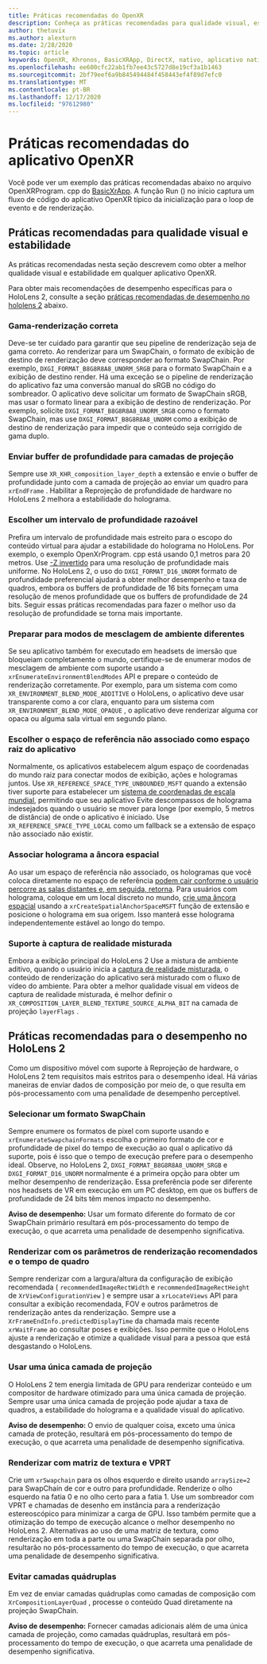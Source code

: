 ```yaml
---
title: Práticas recomendadas do OpenXR
description: Conheça as práticas recomendadas para qualidade visual, estabilidade e desempenho para seus aplicativos OpenXR.
author: thetuvix
ms.author: alexturn
ms.date: 2/28/2020
ms.topic: article
keywords: OpenXR, Khronos, BasicXRApp, DirectX, nativo, aplicativo nativo, mecanismo personalizado, middleware, práticas recomendadas, desempenho, qualidade, estabilidade
ms.openlocfilehash: ee600cfc22ab1fb7ee43c5727d8e19cf3a1b1463
ms.sourcegitcommit: 2bf79eef6a9b845494484f458443ef4f89d7efc0
ms.translationtype: MT
ms.contentlocale: pt-BR
ms.lasthandoff: 12/17/2020
ms.locfileid: "97612980"
---
```

# <a name="openxr-app-best-practices"></a>Práticas recomendadas do aplicativo OpenXR

Você pode ver um exemplo das práticas recomendadas abaixo no arquivo OpenXRProgram. cpp do <a href="https://github.com/microsoft/OpenXR-MixedReality/tree/master/samples/BasicXrApp" target="_blank">BasicXrApp</a>. A função Run () no início captura um fluxo de código do aplicativo OpenXR típico da inicialização para o loop de evento e de renderização.

## <a name="best-practices-for-visual-quality-and-stability"></a>Práticas recomendadas para qualidade visual e estabilidade

As práticas recomendadas nesta seção descrevem como obter a melhor qualidade visual e estabilidade em qualquer aplicativo OpenXR.

Para obter mais recomendações de desempenho específicas para o HoloLens 2, consulte a seção [práticas recomendadas de desempenho no hololens 2](#best-practices-for-performance-on-hololens-2) abaixo.

### <a name="gamma-correct-rendering"></a>Gama-renderização correta

Deve-se ter cuidado para garantir que seu pipeline de renderização seja de gama correto. Ao renderizar para um SwapChain, o formato de exibição de destino de renderização deve corresponder ao formato SwapChain. Por exemplo, `DXGI_FORMAT_B8G8R8A8_UNORM_SRGB` para o formato SwapChain e a exibição de destino render.
Há uma exceção se o pipeline de renderização do aplicativo faz uma conversão manual do sRGB no código do sombreador. O aplicativo deve solicitar um formato de SwapChain sRGB, mas usar o formato linear para a exibição de destino de renderização. Por exemplo, solicite `DXGI_FORMAT_B8G8R8A8_UNORM_SRGB` como o formato SwapChain, mas use `DXGI_FORMAT_B8G8R8A8_UNORM` como a exibição de destino de renderização para impedir que o conteúdo seja corrigido de gama duplo.

### <a name="submit-depth-buffer-for-projection-layers"></a>Enviar buffer de profundidade para camadas de projeção

Sempre use `XR_KHR_composition_layer_depth` a extensão e envie o buffer de profundidade junto com a camada de projeção ao enviar um quadro para `xrEndFrame` .
Habilitar a Reprojeção de profundidade de hardware no HoloLens 2 melhora a estabilidade do holograma.

### <a name="choose-a-reasonable-depth-range"></a>Escolher um intervalo de profundidade razoável

Prefira um intervalo de profundidade mais estreito para o escopo do conteúdo virtual para ajudar a estabilidade do holograma no HoloLens.
Por exemplo, o exemplo OpenXrProgram. cpp está usando 0,1 metros para 20 metros.
Use [-Z invertido](https://developer.nvidia.com/content/depth-precision-visualized) para uma resolução de profundidade mais uniforme.
No HoloLens 2, o uso do `DXGI_FORMAT_D16_UNORM` formato de profundidade preferencial ajudará a obter melhor desempenho e taxa de quadros, embora os buffers de profundidade de 16 bits forneçam uma resolução de menos profundidade que os buffers de profundidade de 24 bits.
Seguir essas práticas recomendadas para fazer o melhor uso da resolução de profundidade se torna mais importante.

### <a name="prepare-for-different-environment-blend-modes"></a>Preparar para modos de mesclagem de ambiente diferentes

Se seu aplicativo também for executado em headsets de imersão que bloqueiam completamente o mundo, certifique-se de enumerar modos de mesclagem de ambiente com suporte usando a `xrEnumerateEnvironmentBlendModes` API e prepare o conteúdo de renderização corretamente.
Por exemplo, para um sistema com como `XR_ENVIRONMENT_BLEND_MODE_ADDITIVE` o HoloLens, o aplicativo deve usar transparente como a cor clara, enquanto para um sistema com `XR_ENVIRONMENT_BLEND_MODE_OPAQUE` , o aplicativo deve renderizar alguma cor opaca ou alguma sala virtual em segundo plano.

### <a name="choose-unbounded-reference-space-as-applications-root-space"></a>Escolher o espaço de referência não associado como espaço raiz do aplicativo

Normalmente, os aplicativos estabelecem algum espaço de coordenadas do mundo raiz para conectar modos de exibição, ações e hologramas juntos.
Use `XR_REFERENCE_SPACE_TYPE_UNBOUNDED_MSFT` quando a extensão tiver suporte para estabelecer um [sistema de coordenadas de escala mundial](../../design/coordinate-systems.md#building-a-world-scale-experience), permitindo que seu aplicativo Evite descompassos de holograma indesejados quando o usuário se mover para longe (por exemplo, 5 metros de distância) de onde o aplicativo é iniciado.
Use `XR_REFERENCE_SPACE_TYPE_LOCAL` como um fallback se a extensão de espaço não associado não existir.

### <a name="associate-hologram-with-spatial-anchor"></a>Associar holograma a âncora espacial

Ao usar um espaço de referência não associado, os hologramas que você coloca diretamente no espaço de referência [podem cair conforme o usuário percorre as salas distantes e, em seguida, retorna](../../design/coordinate-systems.md#building-a-world-scale-experience).
Para usuários com holograma, coloque em um local discreto no mundo, [crie uma âncora espacial](../../design/spatial-anchors.md#best-practices) usando a `xrCreateSpatialAnchorSpaceMSFT` função de extensão e posicione o holograma em sua origem. Isso manterá esse holograma independentemente estável ao longo do tempo.

### <a name="support-mixed-reality-capture"></a>Suporte à captura de realidade misturada

Embora a exibição principal do HoloLens 2 Use a mistura de ambiente aditivo, quando o usuário inicia a [captura de realidade misturada](../platform-capabilities-and-apis/mixed-reality-capture-for-developers.md), o conteúdo de renderização do aplicativo será misturado com o fluxo de vídeo do ambiente.
Para obter a melhor qualidade visual em vídeos de captura de realidade misturada, é melhor definir o `XR_COMPOSITION_LAYER_BLEND_TEXTURE_SOURCE_ALPHA_BIT` na camada de projeção `layerFlags` .

## <a name="best-practices-for-performance-on-hololens-2"></a>Práticas recomendadas para o desempenho no HoloLens 2

Como um dispositivo móvel com suporte à Reprojeção de hardware, o HoloLens 2 tem requisitos mais estritos para o desempenho ideal.  Há várias maneiras de enviar dados de composição por meio de, o que resulta em pós-processamento com uma penalidade de desempenho perceptível.

### <a name="select-a-swapchain-format"></a>Selecionar um formato SwapChain

Sempre enumere os formatos de pixel com suporte usando e `xrEnumerateSwapchainFormats` escolha o primeiro formato de cor e profundidade de pixel do tempo de execução ao qual o aplicativo dá suporte, pois é isso que o tempo de execução prefere para o desempenho ideal. Observe, no HoloLens 2, `DXGI_FORMAT_B8G8R8A8_UNORM_SRGB` e `DXGI_FORMAT_D16_UNORM` normalmente é a primeira opção para obter um melhor desempenho de renderização. Essa preferência pode ser diferente nos headsets de VR em execução em um PC desktop, em que os buffers de profundidade de 24 bits têm menos impacto no desempenho.
  
**Aviso de desempenho:** Usar um formato diferente do formato de cor SwapChain primário resultará em pós-processamento do tempo de execução, o que acarreta uma penalidade de desempenho significativa.

### <a name="render-with-recommended-rendering-parameters-and-frame-timing"></a>Renderizar com os parâmetros de renderização recomendados e o tempo de quadro

Sempre renderizar com a largura/altura da configuração de exibição recomendada ( `recommendedImageRectWidth` e `recommendedImageRectHeight` de `XrViewConfigurationView` ) e sempre usar a `xrLocateViews` API para consultar a exibição recomendada, FOV e outros parâmetros de renderização antes da renderização.
Sempre use a `XrFrameEndInfo.predictedDisplayTime` da chamada mais recente `xrWaitFrame` ao consultar poses e exibições.
Isso permite que o HoloLens ajuste a renderização e otimize a qualidade visual para a pessoa que está desgastando o HoloLens.

### <a name="use-a-single-projection-layer"></a>Usar uma única camada de projeção

O HoloLens 2 tem energia limitada de GPU para renderizar conteúdo e um compositor de hardware otimizado para uma única camada de projeção.
Sempre usar uma única camada de projeção pode ajudar a taxa de quadros, a estabilidade do holograma e a qualidade visual do aplicativo.  
  
**Aviso de desempenho:** O envio de qualquer coisa, exceto uma única camada de proteção, resultará em pós-processamento do tempo de execução, o que acarreta uma penalidade de desempenho significativa.

### <a name="render-with-texture-array-and-vprt"></a>Renderizar com matriz de textura e VPRT

Crie um `xrSwapchain` para os olhos esquerdo e direito usando `arraySize=2` para SwapChain de cor e outro para profundidade.
Renderize o olho esquerdo na fatia 0 e no olho certo para a fatia 1.
Use um sombreador com VPRT e chamadas de desenho em instância para a renderização estereoscópico para minimizar a carga de GPU.
Isso também permite que a otimização do tempo de execução alcance o melhor desempenho no HoloLens 2.
Alternativas ao uso de uma matriz de textura, como renderização em toda a parte ou uma SwapChain separada por olho, resultarão no pós-processamento do tempo de execução, o que acarreta uma penalidade de desempenho significativa.

### <a name="avoid-quad-layers"></a>Evitar camadas quádruplas

Em vez de enviar camadas quádruplas como camadas de composição com `XrCompositionLayerQuad` , processe o conteúdo Quad diretamente na projeção SwapChain.

**Aviso de desempenho:** Fornecer camadas adicionais além de uma única camada de projeção, como camadas quádruplas, resultará em pós-processamento do tempo de execução, o que acarreta uma penalidade de desempenho significativa.